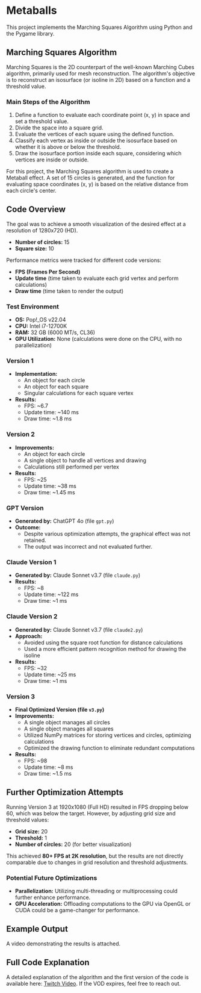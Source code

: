 # Metaballs
This project implements the Marching Squares Algorithm using Python and the Pygame library.

## Marching Squares Algorithm
Marching Squares is the 2D counterpart of the well-known Marching Cubes algorithm, primarily used for mesh reconstruction. The algorithm's objective is to reconstruct an isosurface (or isoline in 2D) based on a function and a threshold value.

### Main Steps of the Algorithm
1. Define a function to evaluate each coordinate point (x, y) in space and set a threshold value.
2. Divide the space into a square grid.
3. Evaluate the vertices of each square using the defined function.
4. Classify each vertex as inside or outside the isosurface based on whether it is above or below the threshold.
5. Draw the isosurface portion inside each square, considering which vertices are inside or outside.

For this project, the Marching Squares algorithm is used to create a Metaball effect. A set of 15 circles is generated, and the function for evaluating space coordinates (x, y) is based on the relative distance from each circle's center.

## Code Overview
The goal was to achieve a smooth visualization of the desired effect at a resolution of 1280x720 (HD).
- **Number of circles:** 15
- **Square size:** 10

Performance metrics were tracked for different code versions:
- **FPS (Frames Per Second)**
- **Update time** (time taken to evaluate each grid vertex and perform calculations)
- **Draw time** (time taken to render the output)

### Test Environment
- **OS:** Pop!_OS v22.04
- **CPU:** Intel i7-12700K
- **RAM:** 32 GB (6000 MT/s, CL36)
- **GPU Utilization:** None (calculations were done on the CPU, with no parallelization)

### Version 1
- **Implementation:**
  - An object for each circle
  - An object for each square
  - Singular calculations for each square vertex
- **Results:**
  - FPS: ~6.7
  - Update time: ~140 ms
  - Draw time: ~1.8 ms

### Version 2
- **Improvements:**
  - An object for each circle
  - A single object to handle all vertices and drawing
  - Calculations still performed per vertex
- **Results:**
  - FPS: ~25
  - Update time: ~38 ms
  - Draw time: ~1.45 ms

### GPT Version
- **Generated by:** ChatGPT 4o (file `gpt.py`)
- **Outcome:**
  - Despite various optimization attempts, the graphical effect was not retained.
  - The output was incorrect and not evaluated further.

### Claude Version 1
- **Generated by:** Claude Sonnet v3.7 (file `claude.py`)
- **Results:**
  - FPS: ~8
  - Update time: ~122 ms
  - Draw time: ~1 ms

### Claude Version 2
- **Generated by:** Claude Sonnet v3.7 (file `claude2.py`)
- **Approach:**
  - Avoided using the square root function for distance calculations
  - Used a more efficient pattern recognition method for drawing the isoline
- **Results:**
  - FPS: ~32
  - Update time: ~25 ms
  - Draw time: ~1 ms

### Version 3
- **Final Optimized Version (file `v3.py`)**
- **Improvements:**
  - A single object manages all circles
  - A single object manages all squares
  - Utilized NumPy matrices for storing vertices and circles, optimizing calculations
  - Optimized the drawing function to eliminate redundant computations
- **Results:**
  - FPS: ~98
  - Update time: ~8 ms
  - Draw time: ~1.5 ms

## Further Optimization Attempts
Running Version 3 at 1920x1080 (Full HD) resulted in FPS dropping below 60, which was below the target. However, by adjusting grid size and threshold values:
- **Grid size:** 20
- **Threshold:** 1
- **Number of circles:** 20 (for better visualization)

This achieved **80+ FPS at 2K resolution**, but the results are not directly comparable due to changes in grid resolution and threshold adjustments.

### Potential Future Optimizations
- **Parallelization:** Utilizing multi-threading or multiprocessing could further enhance performance.
- **GPU Acceleration:** Offloading computations to the GPU via OpenGL or CUDA could be a game-changer for performance.

## Example Output
A video demonstrating the results is attached.

## Full Code Explanation
A detailed explanation of the algorithm and the first version of the code is available here: [Twitch Video](https://www.twitch.tv/videos/2410066509). If the VOD expires, feel free to reach out.
```

